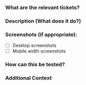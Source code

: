 ### What are the relevant tickets?
<!--- If it fixes an open issue, please link to the issue here. -->
<!--- Closes # --->
<!--- Fixes # --->
<!--- N/A --->

### Description (What does it do?)
<!--- Describe your changes in detail -->

### Screenshots (if appropriate):
<!--- optional - delete if empty --->
- [ ] Desktop screenshots
- [ ] Mobile width screenshots

### How can this be tested?
<!---
Please describe in detail how your changes have been tested.
Include details of your testing environment, any set-up required
(e.g. data entry required for validation) and the tests you ran to
see how your change affects other areas of the code, etc.
Please also include instructions for how your reviewer can validate your changes.
--->

### Additional Context
<!--- optional - delete if empty --->
<!--- Please add any reviewer questions, details worth noting, etc. that will help in
assessing this change.  --->


<!--- Uncomment and add steps to be completed before merging this PR if necessary
### Checklist:
- [ ] e.g. Update secret values in Vault before merging
--->
